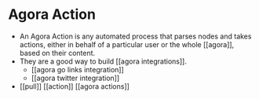 # Agora Action

- An Agora Action is any automated process that parses nodes and takes actions, either in behalf of a particular user or the whole [[agora]], based on their content.
- They are a good way to build [[agora integrations]].
  - [[agora go links integration]]
  - [[agora twitter integration]]
- [[pull]] [[action]] [[agora actions]]


